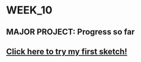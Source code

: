 # WEEK_10

## MAJOR PROJECT: Progress so far
## [Click here to try my first sketch!](https://TajHealy.github.io/CodeWords/week_10/simpleShapePara/) 
